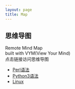 ```yaml
---
layout: page
title: Map
---
```

<h2>思维导图</h2>
Remote Mind Map<br>
built with VYM(View Your Mind)<br>
点击链接访问思维导图<br>
<ul>
<li class="map"><a href="https://sn0wp3ak.github.io/Mind-Map/Perl_Syntax_Export/Perl_Syntax.html">Perl语法</a></li>
<li class="map"><a href="https://sn0wp3ak.github.io/Mind-Map/Python3_Syntax_Export/Python3_Syntax.html">Python3语法</a></li>
<li class="map"><a href="https://sn0wp3ak.github.io/Mind-Map/Linux_Export/Linux.html">Linux</a></li>
</ul>





